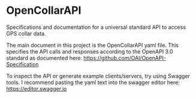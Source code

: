# OpenCollarAPI

Specifications and documentation for a universal standard API to access GPS collar data. 

The main document in this project is the OpenCollarAPI yaml file. 
This specifies the API calls and responses according to the OpenAPI 3.0  standard as documented here:
https://github.com/OAI/OpenAPI-Specification

To inspect the API or generate example clients/servers, try using Swagger tools. I recommend pasting the yaml text into the swagger editor here:
https://editor.swagger.io
